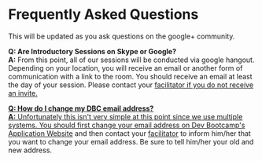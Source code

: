 # Frequently Asked Questions
This will be updated as you ask questions on the google+ community. 

**Q: Are Introductory Sessions on Skype or Google?**<br>
**A:** From this point, all of our sessions will be conducted via google hangout. Depending on your location, you will receive an email or another form of communication with a link to the room. You should receive an email at least the day of your session. Please contact your <a href="/contact_and_support_list.md" target="_blank">facilitator if you do not receive an invite. 

**Q: How do I change my DBC email address?**</br>
**A:** Unfortunately this isn't very simple at this point since we use multiple systems. You should first change your email address on <a href="http://apply.devbootcamp.com/" target="_blank">Dev Bootcamp's Application Website</a> and then contact your <a href="/contact_and_support_list.md" target="_blank">facilitator</a> to inform him/her that you want to change your email address. Be sure to tell him/her your old and new address. 
